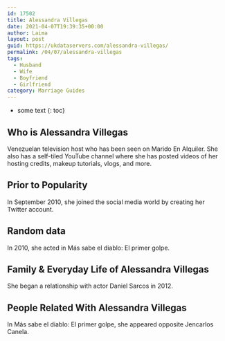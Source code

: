 ```yaml
---
id: 17502
title: Alessandra Villegas
date: 2021-04-07T19:39:35+00:00
author: Laima
layout: post
guid: https://ukdataservers.com/alessandra-villegas/
permalink: /04/07/alessandra-villegas
tags:
  - Husband
  - Wife
  - Boyfriend
  - Girlfriend
category: Marriage Guides
---
```


* some text
{: toc}


## Who is Alessandra Villegas
                  
                  
                  
Venezuelan television host who has been seen on Marido En Alquiler. She also has a self-tiled YouTube channel where she has posted videos of her hosting credits, makeup tutorials, vlogs, and more. 
                  
              
            
              
            
                
                
                
## Prior to Popularity
                  
                  
                  
In September 2010, she joined the social media world by creating her Twitter account. 
                  
              
            
              
            
                
                
                
## Random data
                  
                  
                  
In 2010, she acted in Más sabe el diablo: El primer golpe. 
                  
              
            
              
            
                
                
                
## Family & Everyday Life of Alessandra Villegas
                  
                  
                  
She began a relationship with actor Daniel Sarcos in 2012. 
                  
              
            
              
            
                
                
                
## People Related With Alessandra Villegas
                  
                  
                  
In Más sabe el diablo: El primer golpe, she appeared opposite Jencarlos Canela. 
                  
              
            
              
            
                
              
            
              
              
            
            
              
            
          
          
          